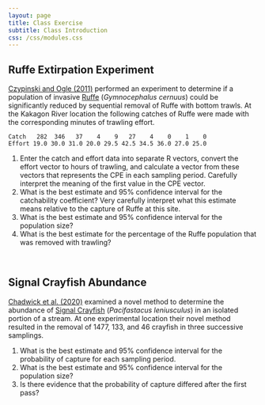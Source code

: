 ```yaml
---
layout: page
title: Class Exercise
subtitle: Class Introduction
css: /css/modules.css
---
```


## Ruffe Extirpation Experiment
[Czypinski and Ogle (2011)](https://derekogle.com/resources/pubs/CzypinskiOgle_2011.pdf) performed an experiment to determine if a population of invasive [Ruffe](https://en.wikipedia.org/wiki/Ruffe) (*Gymnocephalus cernuus*) could be significantly reduced by sequential removal of Ruffe with bottom trawls. At the Kakagon River location the following catches of Ruffe were made with the corresponding minutes of trawling effort.

```
Catch   282  346   37    4    9   27    4    0    1    0
Effort 19.0 30.0 31.0 20.0 29.5 42.5 34.5 36.0 27.0 25.0 
```

1. Enter the catch and effort data into separate R vectors, convert the effort vector to hours of trawling, and calculate a vector from these vectors that represents the CPE in each sampling period. Carefully interpret the meaning of the first value in the CPE vector.
1. What is the best estimate and 95% confidence interval for the catchability coefficient? Very carefully interpret what this estimate means relative to the capture of Ruffe at this site.
1. What is the best estimate and 95% confidence interval for the population size?
1. What is the best estimate for the percentage of the Ruffe population that was removed with trawling?

&nbsp;

## Signal Crayfish Abundance
[Chadwick et al. (2020)](https://besjournals.onlinelibrary.wiley.com/doi/pdf/10.1111/1365-2664.13758) examined a novel method to determine the abundance of [Signal Crayfish](https://en.wikipedia.org/wiki/Signal_crayfish) (*Pacifastacus leniusculus*) in an isolated portion of a stream. At one experimental location their novel method resulted in the removal of 1477, 133, and 46 crayfish in three successive samplings.

1. What is the best estimate and 95% confidence interval for the probability of capture for each sampling period.
1. What is the best estimate and 95% confidence interval for the population size?
1. Is there evidence that the probability of capture differed after the first pass?
